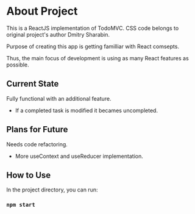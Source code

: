 # About Project

This is a ReactJS implementation of TodoMVC. CSS code belongs to original project's author Dmitry Sharabin.

Purpose of creating this app is getting familliar with React comsepts.

Thus, the main focus of development is using as many React features as possible.

## Current State

Fully functional with an additional feature.

- If a completed task is modified it becames uncompleted.

## Plans for Future

Needs code refactoring.

- More useContext and useReducer implementation.

## How to Use

In the project directory, you can run:

### `npm start`

